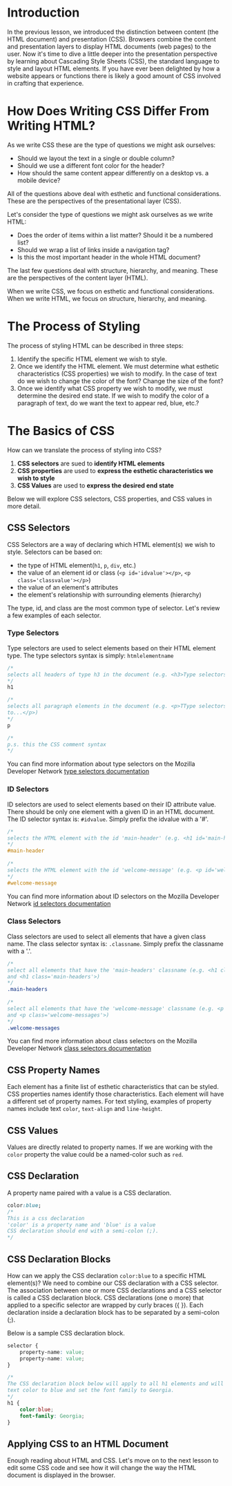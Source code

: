 # Introduction

In the previous lesson, we introduced the distinction between content (the HTML
document) and presentation (CSS). Browsers combine the content and presentation 
layers to display HTML documents (web pages) to the user. Now it's time to dive
a little deeper into the presentation perspective by learning about Cascading
Style Sheets (CSS), the standard language to style and layout HTML elements.
If you have ever been delighted by how a website appears or functions there is
likely a good amount of CSS involved in crafting that experience.

# How Does Writing CSS Differ From Writing HTML?

As we write CSS these are the type of questions we might ask ourselves:

- Should we layout the text in a single or double column?
- Should we use a different font color for the header?
- How should the same content appear differently on a desktop vs. a mobile
device?

All of the questions above deal with esthetic and functional considerations.
These are the perspectives of the presentational layer (CSS).

Let's consider the type of questions we might ask ourselves as we write HTML:

- Does the order of items within a list matter? Should it be a numbered list?
- Should we wrap a list of links inside a navigation tag?
- Is this the most important header in the whole HTML document?

The last few questions deal with structure, hierarchy, and meaning. These are
the perspectives of the content layer (HTML).

When we write CSS, we focus on esthetic and functional considerations. When we
write HTML, we focus on structure, hierarchy, and meaning.

# The Process of Styling

The process of styling HTML can be described in three steps:

1. Identify the specific HTML element we wish to style.
2. Once we identify the HTML element. We must determine what esthetic
characteristics (CSS properties) we wish to modify. In the case of text do
we wish to change the color of the font? Change the size of the font?
3. Once we identify what CSS property we wish to modify, we must determine the
desired end state.
If we wish to modify the color of a paragraph of text, do we want the text to 
appear red, blue, etc.?
 
# The Basics of CSS

How can we translate the process of styling into CSS?

1. **CSS selectors** are sued to **identify HTML elements**
2. **CSS properties** are used to **express the esthetic characteristics we wish 
to style**
3. **CSS Values** are used to **express the desired end state**

Below we will explore CSS selectors, CSS properties, and CSS values in more detail.

## CSS Selectors

CSS Selectors are a way of declaring which HTML element(s) we wish to style. 
Selectors can be based on:

- the type of HTML element(`h1`, `p`, `div`, etc.)
- the value of an element id or class (`<p id='idvalue'></p>`, 
`<p class='classvalue'></p>`)
- the value of an element's attributes
- the element's relationship with surrounding elements (hierarchy)

The type, id, and class are the most common type of selector. Let's review a few examples 
of each selector.

### Type Selectors

Type selectors are used to select elements based on their HTML element type. 
The type selectors syntax is simply: `htmlelementname`

```css
/*
selects all headers of type h3 in the document (e.g. <h3>Type selectors</h3>)
*/
h1 

/*
selects all paragraph elements in the document (e.g. <p>TType selectors are used 
to...</p>)
*/
p

/*
p.s. this the CSS comment syntax
*/

```

You can find more information about type selectors on the Mozilla Developer 
Network [type selectors documentation][]

### ID Selectors

ID selectors are used to select elements based on their ID attribute value. 
There should be only one element with a given ID in an HTML document. The ID 
selector syntax is: `#idvalue`. Simply prefix the idvalue with a '#'.

```css
/*
selects the HTML element with the id 'main-header' (e.g. <h1 id='main-header'>)
*/
#main-header  
    
/*
selects the HTML element with the id 'welcome-message' (e.g. <p id='welcome-message'>)
*/
#welcome-message  
```
 
You can find more information about ID selectors on the Mozilla Developer Network 
[id selectors documentation][]
 
### Class Selectors

Class selectors are used to select all elements that have a given class name. The 
class selector syntax is: `.classname`. Simply prefix the classname with a '.'.

```css
/*
select all elements that have the 'main-headers' classname (e.g. <h1 class='main-headers'> 
and <h1 class='main-headers'>)
*/
.main-headers
    
/*
select all elements that have the 'welcome-message' classname (e.g. <p class='welcome-messages'> 
and <p class='welcome-messages'>)
*/
.welcome-messages
```

You can find more information about class selectors on the Mozilla Developer 
Network [class selectors documentation][]

## CSS Property Names

Each element has a finite list of esthetic characteristics that can be styled. 
CSS properties names identify those characteristics. Each element will have a 
different set of property names. For text styling, examples of property names 
include text `color`, `text-align` and `line-height`.

## CSS Values

Values are directly related to property names. If we are working with the `color` 
property the value could be a named-color such as `red`.

## CSS Declaration

A property name paired with a value is a CSS declaration.

```css
color:blue;
/*
This is a css declaration
'color' is a property name and 'blue' is a value
CSS declaration should end with a semi-colon (;).
*/
```

## CSS Declaration Blocks

How can we apply the CSS declaration `color:blue` to a specific HTML element(s)? 
We need to combine our CSS declaration with a CSS selector. The association 
between one or more CSS declarations and a CSS selector is called a CSS declaration 
block. CSS declarations (one o more) that applied to a specific selector are 
wrapped by curly braces ({ }). Each declaration inside a declaration block has 
to be separated by a semi-colon (;).

Below is a sample CSS declaration block.

```css
selector {
    property-name: value;
    property-name: value;
} 
```

```css
/*
The CSS declaration block below will apply to all h1 elements and will change the 
text color to blue and set the font family to Georgia.
*/
h1 {
    color:blue;
    font-family: Georgia;
}
```

## Applying CSS to an HTML Document
Enough reading about HTML and CSS. Let's move on to the next lesson to edit some 
CSS code and see how it will change the way the HTML document is displayed in the 
browser.

[type selectors documentation]: https://developer.mozilla.org/en-US/docs/Web/CSS/Type_selectors
[id selectors documentation]: https://developer.mozilla.org/en-US/docs/Web/CSS/ID_selectors
[class selectors documentation]: https://developer.mozilla.org/en-US/docs/Web/CSS/Class_selectors
